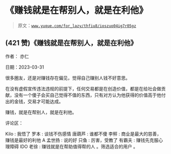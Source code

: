# 《赚钱就是在帮别人，就是在利他》

> 原文：[`www.yuque.com/for_lazy/thfiu8/ioszuo04ig7r05gz`](https://www.yuque.com/for_lazy/thfiu8/ioszuo04ig7r05gz)



## (421 赞)《赚钱就是在帮别人，就是在利他》 

作者： 亦仁 

日期：2023-03-31 

很多圈友，还是对赚钱存在偏见，觉得自己赚别人钱不好意思。 

在没有虚假宣传违法违规的前提下，任何交易都是在创造价值，都是在给社会做贡献，没有一个傻子会买自己觉得不值的东西，只有对方认为他获得的价值高于他付出的金钱，交易才可能达成。 

赚钱，就是在帮别人，就是在利他。 

评论区： 

Kilo : 我悟了 罗本 : 谈钱不伤感情 唐葫芦 : 谁都不傻 李鲆 : 商业是最大的慈善，赚钱是最好的利他 A 孟世扬 : 说的好 只鱼 : 厉害，受教了 有霸夫 : 赚钱先克服心理障碍 IDO 老徐 : 赚钱就是在帮助值得帮的人 。筛选适合的用户 。
